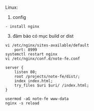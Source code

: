 Linux: 
1. config
```
- install nginx
```
3. đảm bảo có mục build or dist
```
vi /etc/nginx/sites-available/default
    port: 8999
systemctl restart nginx
vi /etc/nginx/conf.d/note-fe.conf

```

```
server {
    listen 80;
    root /projects/note-fe/dist/;
    index index.html;
    try_files $uri $uri/ /index.html;
}
```

```
usermod -aG note-fe www-data
nginx -s reload
```


<!-- add user www-data to group note-fe -->

